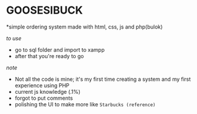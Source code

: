 # GOOSESIBUCK
*simple ordering system made with html, css, js and php(bulok)

*to use* 
  - go to sql folder and import to xampp
  - after that you're ready to go

*note*
  - Not all the code is mine; it's my first time creating a system and my first experience using PHP
  - current js knowledge (.1%)
  - forgot to put comments
  - polishing the UI to make more like `Starbucks (reference)`



